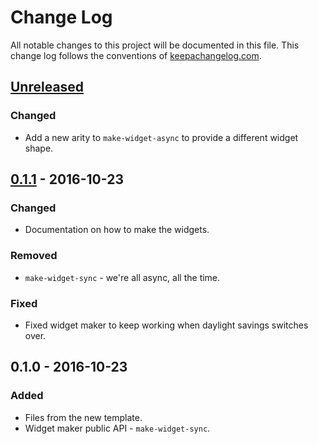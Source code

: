 # Change Log
All notable changes to this project will be documented in this file. This change log follows the conventions of [keepachangelog.com](http://keepachangelog.com/).

## [Unreleased]
### Changed
- Add a new arity to `make-widget-async` to provide a different widget shape.

## [0.1.1] - 2016-10-23
### Changed
- Documentation on how to make the widgets.

### Removed
- `make-widget-sync` - we're all async, all the time.

### Fixed
- Fixed widget maker to keep working when daylight savings switches over.

## 0.1.0 - 2016-10-23
### Added
- Files from the new template.
- Widget maker public API - `make-widget-sync`.

[Unreleased]: https://github.com/your-name/collatz-sequence/compare/0.1.1...HEAD
[0.1.1]: https://github.com/your-name/collatz-sequence/compare/0.1.0...0.1.1
